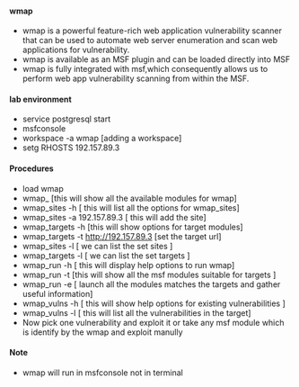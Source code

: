 #### wmap
- wmap is a powerful feature-rich web application vulnerability scanner that can be used to automate web server enumeration and scan web applications for vulnerability.
- wmap is available as an MSF plugin and can be loaded directly into MSF
- wmap is fully integrated with msf,which consequently allows us to perform web app vulnerability scanning from within the MSF.
#### lab environment
- service postgresql start
- msfconsole
- workspace -a wmap [adding a workspace]
- setg RHOSTS 192.157.89.3
#### Procedures
- load wmap
- wmap_ [this will show all the available modules for wmap]
- wmap_sites -h [ this will list all the options for wmap_sites]
- wmap_sites -a 192.157.89.3 [ this will add the site]
- wmap_targets -h [this will show options for target modules]
- wmap_targets -t http://192.157.89.3 [set the target url]
- wmap_sites -l [ we can list the set sites ]
- wmap_targets -l [ we can list the set targets ]
- wmap_run -h [ this will display help options to run wmap]
- wmap_run -t [this will show all the msf modules suitable for targets ]
- wmap_run -e [ launch all the modules matches the targets and gather useful information]
- wmap_vulns -h [ this will show help options for existing vulnerabilities ]
- wmap_vulns -l [ this will list all the vulnerabilities in the target]
- Now pick one vulnerability and exploit it or take any msf module which is identify by the wmap and exploit manully
#### Note
- wmap will run in msfconsole not in terminal

